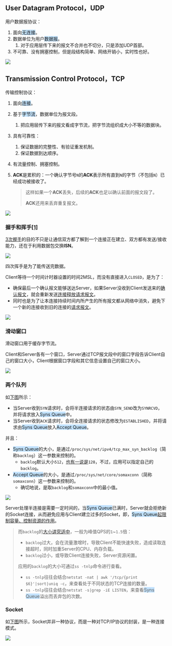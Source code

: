 ## User Datagram Protocol，UDP

用户数据报协议：

1. 面向<span style=background:#c2e2ff>无连接</span>。
2. 数据单位为用户<span style=background:#c2e2ff>数据报</span>。
   1. 对于应用层传下来的报文不合并也不切分，只是添加UDP首部。
3. 不可靠、没有拥塞控制，但是段结构简单、网络开销小，实时性也好。

![](../images/4/udp_datagram_header_and_pseudo_header.jpg)



## Transmission Control Protocol，TCP

传输控制协议：

1. 面向<span style=background:#c2e2ff>连接</span>。

2. 基于<span style=background:#c2e2ff>字节流</span>，数据单位为报文段。

   1. 把应用层传下来的报文看成字节流，把字节流组织成大小不等的数据块。

3. 具有可靠性：

   1. 保证数据的完整性、有验证重发机制。
   2. 保证数据到达顺序。

4. 有流量控制、拥塞控制。

5. **ACK**是累积的：一个确认字节号`N`的**ACK**表示所有直到`N`的字节（不包括`N`）已经成功被接收了。

   > 这样如果一个**ACK**丢失，后续的**ACK**也足以确认前面的报文段了。
   >
   > **ACK**还用来丢弃重复报文。

![](../images/4/tcp_segment_header_format.png)

### 握手和挥手[[1]](https://segmentfault.com/a/1190000039165592)

[3次握手](https://zhuanlan.zhihu.com/p/53374516)的目的不只是让通信双方都了解到一个连接正在建立、双方都有发送/接收能力，还在于利用数据包交换**ISN**。

![](../images/4/3_handshake.png)

四次挥手是为了能传送完数据。

Client等待一个时间计时器设置的时间2MSL，而没有直接进入`CLOSED`，是为了：

- 确保最后一个确认报文能够送达Server，如果Server没收到Client发送来的<u>确认报文</u>，就会重新发送<u>连接释放请求报文</u>。
- 同时也是为了让本连接持续时间内所产生的所有报文都从网络中消失，避免下一个新的连接收到旧的连接的<u>请求报文</u>。

![](../images/4/4_wave.png)

### 滑动窗口

滑动窗口用于缓存字节流。

Client和Server各有一个窗口，Server通过TCP报文段中的窗口字段告诉Client自己的窗口大小，Client根据窗口字段和其它信息设置自己的窗口大小。

![](../images/4/tcp_sliding_window.jpg)

### 两个队列

如[下图](https://zhuanlan.zhihu.com/p/57869001)所示：

- 当Server收到`SYN`请求时，会将半连接请求的状态由`SYN_SEND`改为`SYNRCVD`，并将请求放入<span style=background:#c2e2ff>Syns Queue</span>中。
- 当Server收到`ACK`请求时，会将全连接请求的状态修改为`ESTABLISHED`，并将请求由<span style=background:#c2e2ff>Syns Queue</span>放入<span style=background:#c2e2ff>Accept Queue</span>。

并且：

- <span style=background:#c2e2ff>Syns Queue</span>的大小，是通过`/proc/sys/net/ipv4/tcp_max_syn_backlog`（简称`backlog`）这一参数来控制的。
  - `backlog`默认大小`512`，[也有一说是](https://juejin.cn/post/7071528892053323813)`128`，不过，应用可以指定自己的`backlog`。
- <span style=background:#c2e2ff>Accept Queue</span>的大小，是通过`/proc/sys/net/core/somaxconn`（简称`somaxconn`）这一参数来控制的。
  - 确切地说，是取`backlog`和`somaxconn`中的最小值。

![](../images/4/tcp_queue.jpg)

Server处理半连接是需要一定时间的，当<span style=background:#c2e2ff>Syns Queue</span>已满时，Server就会拒绝新的Socket连接，从而避免应用与Client建立过多的Socket，即，<span style=background:#c2e2ff>Syns Queue</span>[起限制容量、控制资源的作用](https://www.cnblogs.com/qq3511107946/articles/12820031.html)。

> 而`backlog`的[大小讲究适中](https://juejin.cn/post/6844903949221232647)，一般为峰值QPS的`1`~`1.5`倍：
>
> - `backlog`过大，会在流量激增时，导致Client不能快速失败，造成读取连接超时，同时加重Server的CPU、内存负载。
> - `backlog`过小，或导致Client连接失败，Server资源闲置。
>
> 应用的`backlog`的大小可通过`ss -tnlp`命令进行查看。
>
> - `ss -tnlp`往往会结合`netstat -nat | awk '/tcp/{print $6}'|sort|uniq -c`，来查看处于不同状态的TCP连接的数量。
> - `ss -tnlp`往往会结合`netstat -s|grep -iE LISTEN`，来查看<span style=background:#c2e2ff>Syns Queue</span>溢出而丢弃包的次数。

### Socket

如[下图](https://blog.csdn.net/sinat_33924041/article/details/83828559)所示，Socket并非一种协议，而是一种对TCP/IP协议的封装，是一种连接模式。

![](../images/4/socket_communication_model.png)
